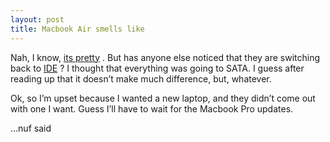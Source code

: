 ```yaml
---
layout: post
title: Macbook Air smells like
---
```


Nah, I know, [its pretty](http://www.apple.com/macbookair/) . But has
anyone else noticed that they are switching back to [<span
class="caps"><span
class="caps">IDE</span></span>](http://forums.macrumors.com/showthread.php?p=4762051)
? I thought that everything was going to <span class="caps"><span
class="caps">SATA</span></span>. I guess after reading up that it
doesn’t make much difference, but, whatever.

Ok, so I’m upset because I wanted a new laptop, and they didn’t come out
with one I want. Guess I’ll have to wait for the Macbook Pro updates.

…nuf said

